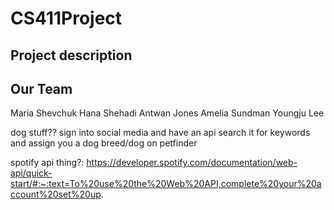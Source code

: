 # CS411Project

## Project description

## Our Team 
Maria Shevchuk 
Hana Shehadi 
Antwan Jones
Amelia Sundman
Youngju Lee

dog stuff??
sign into social media and have an api search it for keywords and assign you a dog breed/dog on petfinder

spotify api thing?: https://developer.spotify.com/documentation/web-api/quick-start/#:~:text=To%20use%20the%20Web%20API,complete%20your%20account%20set%20up.


